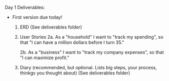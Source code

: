 Day 1 Deliverables:

- First version due today!

  1. ERD
       (See deliverables folder)

  2. User Stories
       2a. As a "household" I want to "track my spending", so that "I can have a million dollars before I turn 35."

       2b. As a "business" I want to "track my company expenses", so that "I can maximize profit."


  3. Diary (recommended, but optional.  Lists big steps, your process, thinkgs you thought about)
       (See deliverables folder)
